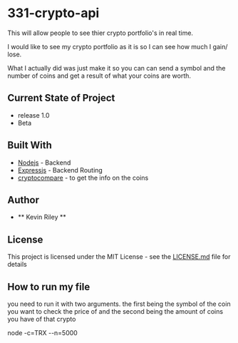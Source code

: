 # 331-crypto-api
This will allow people to see thier crypto portfolio's in real time. 

I would like to see my crypto portfolio as it is so I can see how much I gain/ lose.

What I actually did was just make it so you can can send a symbol and the number of coins and get a result of what your coins are worth. 

## Current State of Project
* release 1.0
*  Beta




## Built With

* [Nodejs](https://nodejs.org/en/docs/) - Backend
* [Expressjs](http://expressjs.com/en/4x/api.html) - Backend Routing
* [cryptocompare](https://www.cryptocompare.com/api/#introduction) - to get the info on the coins

## Author

* **  Kevin Riley **

## License

This project is licensed under the MIT License - see the [LICENSE.md](LICENSE.md) file for details


## How to run my file

you need to run it with two arguments.
the first being the symbol of the coin you want to check the price of 
and the second being the amount of coins you have of that crypto 

node -c=TRX --n=5000

